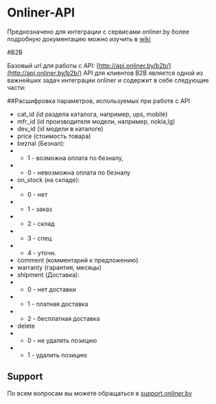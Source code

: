 Onliner-API
=============

Преднозначено для интеграции с сервисами onliner.by
более подробную документацию можно изучить в [wiki](http://wiki.github.com/shemerey/Onliner-API/)

#B2B

Базовый url для работы с API: [http://api.onliner.by/b2b/](http://api.onliner.by/b2b/)
API для клиентов B2B является одной из важнейших задач интеграции onliner и содержит в себе следующие части: 

##Расшифровка параметров, используемых при работе с API

* cat_id (id раздела каталога, например, ups, mobile)
* mfr_id (id производителя модели, например, nokia,lg)
* dev_id (id модели в каталоге)
* price (стоимость товара)
* beznal (Безнал):
* * 1 - возможна оплата по безналу,
* * 0 - невозможна оплата по безналу
* on_stock (на складе):
* * 0 - нет
* * 1 - заказ
* * 2 - склад
* * 3 - спец
* * 4 - уточн.
* comment (комментарий к предложению)
* warranty (гарантия, месяцы)
* shipment (Доставка):
* * 0 - нет доставки
* * 1 - платная доставка
* * 2 - бесплатная доставка
* delete
* * 0 - не удалять позицию
* * 1 - удалить позицию


Support
-------

По всем вопросам вы можете обращаться в [support.onliner.by](http://support.onliner.by/)


